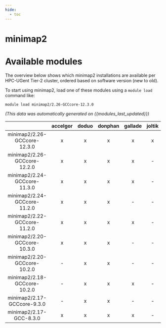 ```yaml
---
hide:
  - toc
---
```


minimap2
========

# Available modules


The overview below shows which minimap2 installations are available per HPC-UGent Tier-2 cluster, ordered based on software version (new to old).

To start using minimap2, load one of these modules using a `module load` command like:

```shell
module load minimap2/2.26-GCCcore-12.3.0
```

*(This data was automatically generated on {{modules_last_updated}})*  

| |accelgor|doduo|donphan|gallade|joltik|shinx|skitty|
| :---: | :---: | :---: | :---: | :---: | :---: | :---: | :---: |
|minimap2/2.26-GCCcore-12.3.0|x|x|x|x|x|x|x|
|minimap2/2.26-GCCcore-12.2.0|x|x|x|x|-|-|-|
|minimap2/2.24-GCCcore-11.3.0|x|x|x|x|-|-|-|
|minimap2/2.24-GCCcore-11.2.0|x|x|x|-|-|-|-|
|minimap2/2.22-GCCcore-11.2.0|x|x|x|x|-|-|-|
|minimap2/2.20-GCCcore-10.3.0|x|x|x|-|-|-|-|
|minimap2/2.20-GCCcore-10.2.0|-|x|x|-|-|-|-|
|minimap2/2.18-GCCcore-10.2.0|-|x|x|x|-|-|-|
|minimap2/2.17-GCCcore-9.3.0|-|x|x|-|-|-|-|
|minimap2/2.17-GCC-8.3.0|x|x|x|x|-|-|-|
